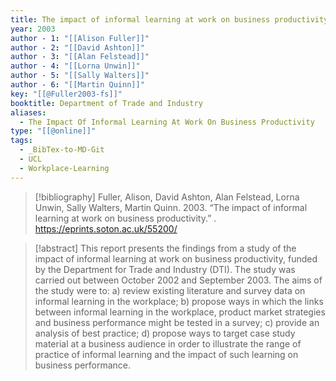 ```yaml
---
title: The impact of informal learning at work on business productivity
year: 2003
author - 1: "[[Alison Fuller]]"
author - 2: "[[David Ashton]]"
author - 3: "[[Alan Felstead]]"
author - 4: "[[Lorna Unwin]]"
author - 5: "[[Sally Walters]]"
author - 6: "[[Martin Quinn]]"
key: "[[@Fuller2003-fs]]"
booktitle: Department of Trade and Industry
aliases:
  - The Impact Of Informal Learning At Work On Business Productivity
type: "[[@online]]"
tags:
  - _BibTex-to-MD-Git
  - UCL
  - Workplace-Learning
---
```


> [!bibliography]
> Fuller, Alison, David Ashton, Alan Felstead, Lorna Unwin, Sally Walters, Martin Quinn. 2003. “The impact of informal learning at work on business productivity.” . https://eprints.soton.ac.uk/55200/

> [!abstract]
> This report presents the findings from a study of the impact of informal learning at work on business productivity, funded by the Department for Trade and Industry (DTI). The study was carried out between October 2002 and September 2003. The aims of the study were to: a) review existing literature and survey data on informal learning in the workplace; b) propose ways in which the links between informal learning in the workplace, product market strategies and business performance might be tested in a survey; c) provide an analysis of best practice; d) propose ways to target case study material at a business audience in order to illustrate the range of practice of informal learning and the impact of such learning on business performance.